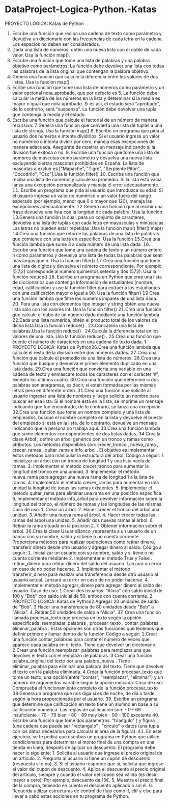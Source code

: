 # DataProject-Logica-Python.-Katas

PROYECTO LÓGICA: Katas de Python 
1. Escribe una función que reciba una cadena de texto como parámetro y devuelva un diccionario con las frecuencias de cada letra en la cadena. Los espacios no deben ser considerados.
2. Dada una lista de números, obtén una nueva lista con el doble de cada valor. Usa la función map().
3. Escribe una función que tome una lista de palabras y una palabra objetivo como parámetros. La función debe devolver una lista con todas las palabras de la lista original que contengan la palabra objetivo.
4. Genera una función que calcule la diferencia entre los valores de dos listas. Usa la función map().
5. Ecribe una función que tome una lista de números como parámetro y un valor opcional nota_aprobado, que por defecto es 5. La función debe calcular la media de los números en la lista y determinar si la media es mayor o igual que nota aprobado. Si es así, el estado será "aprobado", de lo contrario, será "suspenso". La función debe devolver una tupla que contenga la media y el estado.
6. Escribe una función que calcule el factorial de un número de manera recursiva. Genera una función que convierta una lista de tuplas a una lista de strings. Usa la función map()  Escribe un programa que pida al usuario dos números e intente dividirlos. Si el usuario ingresa un valor no numérico o intenta dividir por cero, maneja esas excepciones de manera adecuada. Asegúrate de mostrar un mensaje indicando si la división fue exitosa o no.  Escribe una función que tome una lista de nombres de mascotas como parámetro y devuelva una nueva lista excluyendo ciertas mascotas prohibidas en España. La lista de mascotas a excluir es ["Mapache", "Tigre", "Serpiente Pitón", "Cocodrilo", "Oso"].Usa la función filter()  Escribe una función que reciba una lista de números y calcule su promedio. Si la lista está vacía, lanza una excepción personalizada y maneja el error adecuadamente.  Escribe un programa que pida al usuario que introduzca su edad. Si el usuario ingresa un valor no numérico o un valor fuera del rango esperado (por ejemplo, menor que 0 o mayor que 120, maneja las excepciones adecuadamente. Genera una función que al recibir una frase devuelva una lista con la longitud de cada palabra. Usa la función Genera una función la cual, para un conjunto de caracteres, devuelva una lista de tuplas con cada letra en mayúsculas y minúsculas. Las letras no pueden estar repetidas .Usa la función map() filter() map() Crea una función que retorne las palabras de una lista de palabras que comience con una letra en especifico. Usa la función Crea una función lambda que  sume 3 a cada número de una lista dada.  Escribe una función que tome una cadena de texto y un número entero n como parámetros y devuelva una lista de todas las palabras que sean más largas que n. Usa la función filter() Crea una función que tome una lista de dígitos y devuelva el número correspondiente. Por ejemplo, 5,7,2 corresponde al número quinientos setenta y dos 572. Usa la función reduce()  Escribe un programa en Python que cree una lista de diccionarios que contenga información de estudiantes (nombre, edad, calificación) y use la función filter para extraer a los estudiantes con una calificación mayor o igual a 90. Usa la función filter() Crea una función lambda que filtre los números impares de una lista dada.  Para una lista con elementos tipo integer y string obtén una nueva lista sólo con los valores int. Usa la función filter() Crea una función que calcule el cubo de un número dado mediante una función lambda Dada una lista numérica, obtén el producto total de los valores de dicha lista.Usa la función reduce() . Concatena una lista de palabras.Usa la función reduce() . Calcula la diferencia total en los valores de una lista. Usa la función reduce() . Crea una función que cuente el número de caracteres en una cadena de texto dada. 1 PROYECTO LÓGICA Katas de PythonCrea una función lambda que calcule el resto de la división entre dos números dados. Crea una función que calcule el promedio de una lista de números. Crea una función que busque y devuelva el primer elemento duplicado en una lista dada. Crea una función que convierta una variable en una cadena de texto y enmascare todos los caracteres  con el carácter '#', excepto los últimos cuatro. Crea una función que determine si dos palabras son anagramas, es decir, si están formadas por las mismas letras pero en diferente orden. Crea una función que solicite al usuario ingresar una lista de nombres y luego solicite un nombre para buscar en esa lista. Si el nombre está en la lista, se imprime un mensaje indicando que fue encontrado, de lo contrario, se lanza una excepción. Crea una función que tome un nombre completo y una lista de empleados, busque el nombre completo en la lista y devuelve el puesto del empleado si está en la lista, de lo contrario, devuelve un mensaje indicando que la persona no trabaja aquí. Crea una función lambda que sume elementos correspondientes de dos listas dadas. Crea la clase Arbol , define un árbol genérico con un tronco y ramas como atributos. Los métodos disponibles son: crecer_tronco , nueva_rama , crecer_ramas , quitar_rama e info_arbol . El objetivo es implementar estos métodos para manipular la estructura del árbol. Código a seguir: 1. Inicializar un árbol con un tronco de longitud 1 y una lista vacía de ramas. 2. Implementar el método crecer_tronco para aumentar la longitud del tronco en una unidad. 3. Implementar el método nueva_rama para agregar una nueva rama de longitud 1 a la lista de ramas. 4. Implementar el método crecer_ramas para aumentar en una unidad la longitud de todas las ramas existentes. 5. Implementar el método quitar_rama para eliminar una rama en una posición específica. 6. Implementar el método info_arbol para devolver información sobre la longitud del tronco, el número de ramas y las longitudes de las mismas. Caso de uso: 1. Crear un árbol. 2. Hacer crecer el tronco del árbol una unidad. 3. Añadir una nueva rama al árbol. 4. Hacer crecer todas las ramas del árbol una unidad. 5. Añadir dos nuevas ramas al árbol. 6. Retirar la rama situada en la posición 2. 7. Obtener información sobre el árbol. Crea la clase UsuarioBanco ,representa a un usuario de un banco con su nombre, saldo y si tiene o no cuenta corriente. Proporciona métodos para realizar operaciones como retirar dinero, transferir dinero desde otro usuario y agregar dinero al saldo. Código a seguir:  Inicializar un usuario con su nombre, saldo y si tiene o no cuenta corriente mediante  Implementar el método True y False . retirar_dinero para retirar dinero del saldo del usuario. Lanzará un error en caso de no poder hacerse.  Implementar el método transferir_dinero para realizar una transferencia desde otro usuario al usuario actual. Lanzará un error en caso de no poder hacerse.  Implementar el método agregar_dinero para agregar dinero al saldo del usuario. Caso de uso: Crear dos usuarios: "Alicia" con saldo inicial de 100 y "Bob" con saldo inicial de 50, ambos con cuenta corriente. 2 PROYECTO LÓGICA Katas de PythonAgregar 20 unidades de saldo de "Bob". Hacer una transferencia de 80 unidades desde "Bob" a "Alicia".  Retirar 50 unidades de saldo a "Alicia". 37. Crea una función llamada procesar_texto que procesa un texto según la opción especificada: reemplazar_palabras , procesar_texto . contar_palabras , eliminar_palabra . Estas opciones son otras funciones que tenemos que definir primero y llamar dentro de la función Código a seguir: Crear una función contar_palabras para contar el número de veces que aparece cada palabra en el texto. Tiene que devolver un diccionario. Crear una función reemplazar_palabras para remplazar una que devolver el texto con el remplazo de palabras. Crear una función palabra_original del texto por una palabra_nueva . Tiene eliminar_palabra para eliminar una palabra del texto. Tiene que devolver el texto con la palabra eliminada. Crear la función procesar_texto que tome un texto, una opción(entre "contar", "reemplazar", "eliminar") y un número de argumentos variable según la opción indicada. Caso de uso: Comprueba el funcionamiento completo de la función procesar_texto Genera un programa que nos diga si es de noche, de día o tarde según la hora proporcionada por el usuario.  Escribe un programa que determine qué calificación en texto tiene un alumno en base a su calificación numérica. Las reglas de calificación son:  0  69 insuficiente  70  79 bien  80  89 muy bien  90  100 excelente  Escribe una función que tome dos parámetros: "triangulo" ) y figura (una cadena que puede ser "rectangulo" , "circulo" o datos (una tupla con los datos necesarios para calcular el área de la figura).  En este ejercicio, se te pedirá que escribas un programa en Python que utilice condicionales para determinar el monto final de una compra en una tienda en línea, después de aplicar un descuento. El programa debe hacer lo siguiente: 1. Solicita al usuario que ingrese el precio original de un artículo. 2. Pregunta al usuario si tiene un cupón de descuento (respuesta sí o no). 3. Si el usuario responde que sí, solicita que ingrese el valor del cupón de descuento. 4. Aplica el descuento al precio original del artículo, siempre y cuando el valor del cupón sea válido (es decir, mayor a cero). Por ejemplo, descuento de 15€. 5. Muestra el precio final de la compra, teniendo en cuenta el descuento aplicado o sin él. 6. Recuerda utilizar estructuras de control de flujo como if, elif y else para llevar a cabo estas acciones en tu programa de Python.
